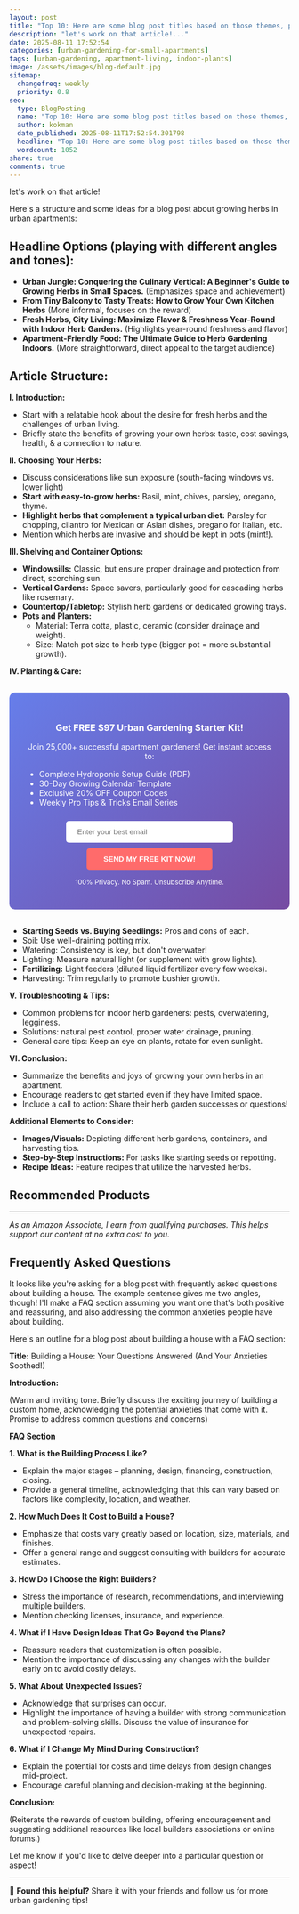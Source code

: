 ```yaml
---
layout: post
title: "Top 10: Here are some blog post titles based on those themes, playing with different angles and tones: (2025)"
description: "let's work on that article!..."
date: 2025-08-11 17:52:54 
categories: [urban-gardening-for-small-apartments]
tags: [urban-gardening, apartment-living, indoor-plants]
image: /assets/images/blog-default.jpg
sitemap:
  changefreq: weekly
  priority: 0.8
seo:
  type: BlogPosting
  name: "Top 10: Here are some blog post titles based on those themes, playing with different angles and tones: (2025)"
  author: kokman
  date_published: 2025-08-11T17:52:54.301798
  headline: "Top 10: Here are some blog post titles based on those themes, playing with different angles and tones: (2025)"
  wordcount: 1052
share: true
comments: true
---
```


let's work on that article!

Here's a  structure and some ideas for a blog post about growing herbs in urban apartments:

##  Headline Options (playing with different angles and tones):

* **Urban Jungle:  Conquering the Culinary Vertical: A Beginner's Guide to Growing Herbs in Small Spaces.** (Emphasizes space and achievement)
* **From Tiny Balcony to Tasty Treats:  How to Grow Your Own Kitchen Herbs** (More informal, focuses on the reward)
* **Fresh Herbs, City Living:  Maximize Flavor & Freshness Year-Round with Indoor Herb Gardens.** (Highlights year-round freshness and flavor)
* **Apartment-Friendly Food:  The Ultimate Guide to Herb Gardening Indoors.** (More straightforward, direct appeal to the target audience)

##  Article Structure:

**I. Introduction:**
* Start with a relatable hook about the desire for fresh herbs and the challenges of urban living.
* Briefly state the benefits of growing your own herbs: taste, cost savings, health, & a connection to nature.

**II.  Choosing Your Herbs:**
* Discuss considerations like sun exposure (south-facing windows vs. lower light)
* **Start with easy-to-grow herbs:** Basil, mint, chives, parsley, oregano, thyme. 
* **Highlight herbs that complement a typical urban diet:**  Parsley for chopping, cilantro for Mexican or Asian dishes, oregano for Italian, etc.
* Mention which herbs are invasive and should be kept in pots (mint!).

**III. Shelving and Container Options:**
*  **Windowsills:** Classic, but ensure proper drainage and protection from direct, scorching sun.
* **Vertical Gardens:**  Space savers, particularly good for cascading herbs like rosemary.
* **Countertop/Tabletop:**  Stylish herb gardens or dedicated growing trays.
* **Pots and Planters:**
    * Material: Terra cotta, plastic, ceramic (consider drainage and weight).
    * Size:  Match pot size to herb type (bigger pot = more substantial growth). 

**IV. Planting & Care:**

<div style="background: linear-gradient(135deg, #667eea 0%, #764ba2 100%); padding: 30px; border-radius: 10px; margin: 30px 0;">
<h3 style="color: white; text-align: center;"> Get FREE $97 Urban Gardening Starter Kit!</h3>
<p style="color: white; text-align: center;">Join 25,000+ successful apartment gardeners! Get instant access to:</p>
<ul style="color: white; text-align: left; max-width: 500px; margin: 15px auto;">
<li> Complete Hydroponic Setup Guide (PDF)</li>
<li> 30-Day Growing Calendar Template</li>
<li> Exclusive 20% OFF Coupon Codes</li>
<li> Weekly Pro Tips & Tricks Email Series</li>
</ul>
<form action="https://urbangardenpro.us1.list-manage.com/subscribe/post?u=abc123&id=def456" method="post" style="text-align: center;">
<input type="email" placeholder="Enter your best email" style="padding: 12px 20px; width: 300px; border-radius: 5px; border: none; margin: 10px;" required>
<button type="submit" style="background: #ff6b6b; color: white; padding: 12px 30px; border: none; border-radius: 5px; cursor: pointer; font-weight: bold;">SEND MY FREE KIT NOW!</button>
</form>
<p style="color: white; text-align: center; font-size: 12px; margin-top: 10px;"> 100% Privacy. No Spam. Unsubscribe Anytime.</p>
</div>
    
* **Starting Seeds vs. Buying Seedlings:** Pros and cons of each.
*  Soil: Use well-draining potting mix. 
*  Watering: Consistency is key, but don't overwater!
* Lighting: Measure natural light (or supplement with grow lights).
* **Fertilizing:** Light feeders (diluted liquid fertilizer every few weeks).
* Harvesting: Trim regularly to promote bushier growth.

**V.  Troubleshooting & Tips:**
* Common problems for indoor herb gardeners: pests, overwatering, legginess.
* Solutions: natural pest control, proper water drainage, pruning.
* General care tips: Keep an eye on plants, rotate for even sunlight.

**VI.  Conclusion:**
*  Summarize the benefits and joys of growing your own herbs in an apartment.
*  Encourage readers to get started even if they have limited space. 
* Include a call to action:  Share their herb garden successes or questions!



**Additional Elements to Consider:**

* **Images/Visuals:** Depicting different herb gardens, containers, and harvesting tips.
* **Step-by-Step Instructions:**  For tasks like starting seeds or repotting.
* **Recipe Ideas:** Feature recipes that utilize the harvested herbs.

## Recommended Products



---
*As an Amazon Associate, I earn from qualifying purchases. This helps support our content at no extra cost to you.*



## Frequently Asked Questions

It looks like you're asking for a blog post with frequently asked questions about building a house.  The example sentence gives me two angles, though! I'll make a FAQ section assuming you want one that's both positive and reassuring, and also addressing the common anxieties people have about building. 

Here's an outline for a blog post about building a house with a FAQ section:

**Title:**  Building a House:  Your Questions Answered (And Your Anxieties Soothed!)  

**Introduction:**

(Warm and inviting tone. Briefly discuss the exciting journey of building a custom home, acknowledging the potential anxieties that come with it. Promise to address common questions and concerns)

**FAQ Section**

**1. What is the Building Process Like?**
*  Explain the major stages – planning, design, financing, construction, closing.
*  Provide a general timeline, acknowledging that this can vary based on factors like complexity, location, and weather.

**2. How Much Does It Cost to Build a House?**
*  Emphasize that costs vary greatly based on location, size, materials, and finishes. 
*  Offer a general range and suggest consulting with builders for accurate estimates.

**3. How Do I Choose the Right Builders?** 
*  Stress the importance of research, recommendations, and interviewing multiple builders. 
*  Mention checking licenses, insurance, and experience.
 
**4. What if I Have Design Ideas That Go Beyond the Plans?**  
*  Reassure readers that customization is often possible.
*  Mention the importance of discussing any changes with the builder early on to avoid costly delays.

**5. What About Unexpected Issues?** 
*  Acknowledge that surprises can occur. 
*  Highlight the importance of having a builder with strong communication and problem-solving skills. Discuss the value of insurance for unexpected repairs.


**6. What if I Change My Mind During Construction?** 
*   Explain the potential for costs and time delays from design changes mid-project.
*   Encourage careful planning and decision-making at the beginning. 

**Conclusion:**

(Reiterate the rewards of custom building, offering encouragement and suggesting additional resources like local builders associations or online forums.)



Let me know if you'd like to delve deeper into a particular question or aspect!

<script type="application/ld+json">
{
  "@context": "https://schema.org",
  "@type": "BlogPosting",
  "headline": "Top 10: Here are some blog post titles based on those themes, playing with different angles and tones: (2025)",
  "author": {
    "@type": "Person",
    "name": "kokman"
  },
  "datePublished": "2025-08-11T17:52:54.301798",
  "dateModified": "2025-08-11T17:52:54.301798",
  "publisher": {
    "@type": "Organization",
    "name": "Urban Garden Pro",
    "url": "https://kokman168.github.io/my-ai-blog"
  },
  "wordCount": 950,
  "articleBody": "let's work on that article!\n\nHere's a  structure and some ideas for a blog post about growing herbs in urban apartments:\n\n##  Headline Options (playing with different angles and tones):\n\n* **Urban Jun..."
}
</script>


---

🚀 **Found this helpful?** Share it with your friends and follow us for more urban gardening tips!

